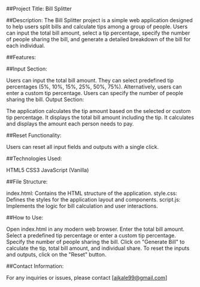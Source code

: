 ##Project Title: Bill Splitter

##Description:
The Bill Splitter project is a simple web application designed to help users split bills and calculate tips among a group of people. Users can input the total bill amount, select a tip percentage, specify the number of people sharing the bill, and generate a detailed breakdown of the bill for each individual.

##Features:

##Input Section:

Users can input the total bill amount.
They can select predefined tip percentages (5%, 10%, 15%, 25%, 50%, 75%).
Alternatively, users can enter a custom tip percentage.
Users can specify the number of people sharing the bill.
Output Section:

The application calculates the tip amount based on the selected or custom tip percentage.
It displays the total bill amount including the tip.
It calculates and displays the amount each person needs to pay.

##Reset Functionality:

Users can reset all input fields and outputs with a single click.

##Technologies Used:

HTML5
CSS3
JavaScript (Vanilla)

##File Structure:

index.html: Contains the HTML structure of the application.
style.css: Defines the styles for the application layout and components.
script.js: Implements the logic for bill calculation and user interactions.

##How to Use:

Open index.html in any modern web browser.
Enter the total bill amount.
Select a predefined tip percentage or enter a custom tip percentage.
Specify the number of people sharing the bill.
Click on "Generate Bill" to calculate the tip, total bill amount, and individual share.
To reset the inputs and outputs, click on the "Reset" button.

##Contact Information:

For any inquiries or issues, please contact [ajkale99@gmail.com]
